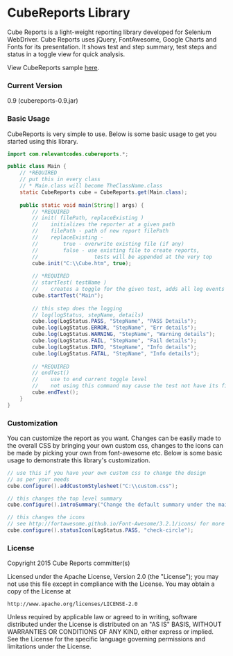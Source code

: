 # CubeReports Library

Cube Reports is a light-weight reporting library developed for Selenium WebDriver. Cube Reports uses jQuery, FontAwesome, Google Charts and Fonts for its presentation. It shows test and step summary, test steps and status in a toggle view for quick analysis. 

View CubeReports sample <a href='http://relevantcodes.com/Articles/CubeReports/CubeReports.htm'>here</a>.

### Current Version

0.9 (cubereports-0.9.jar)

### Basic Usage

CubeReports is very simple to use. Below is some basic usage to get you started using this library.  

```java
import com.relevantcodes.cubereports.*;

public class Main {
	// *REQUIRED
    // put this in every class 
    // * Main.class will become TheClassName.class
	static CubeReports cube = CubeReports.get(Main.class); 
	
	public static void main(String[] args) {
		// *REQUIRED
        // init( filePath, replaceExisting )
        //    initializes the reporter at a given path
        //    filePath - path of new report filePath
        //    replaceExisting - 
        //        true - overwrite existing file (if any)
        //        false - use existing file to create reports, 
		//					tests will be appended at the very top
        cube.init("C:\\Cube.htm", true);
 
        // *REQUIRED
        // startTest( testName )
        //    creates a toggle for the given test, adds all log events under it    
        cube.startTest("Main");
 
        // this step does the logging
        // log(logStatus, stepName, details)
        cube.log(LogStatus.PASS, "StepName", "PASS Details");      
        cube.log(LogStatus.ERROR, "StepName", "Err details");
        cube.log(LogStatus.WARNING, "StepName", "Warning details");
        cube.log(LogStatus.FAIL, "StepName", "Fail details");
        cube.log(LogStatus.INFO, "StepName", "Info details");
        cube.log(LogStatus.FATAL, "StepName", "Info details");
 
        // *REQUIRED
        // endTest()
        //    use to end current toggle level
        //    not using this command may cause the test not have its final status
        cube.endTest();
	}
}
```

### Customization

You can customize the report as you want. Changes can be easily made to the overall CSS by bringing your own custom css, changes to the icons can be made by picking your own from font-awesome etc. Below is some basic usage to demonstrate this library's customization.

```java
// use this if you have your own custom css to change the design
// as per your needs
cube.configure().addCustomStylesheet("C:\\custom.css");

// this changes the top level summary
cube.configure().introSummary("Change the default summary under the main header");

// this changes the icons
// see http://fortawesome.github.io/Font-Awesome/3.2.1/icons/ for more info
cube.configure().statusIcon(LogStatus.PASS, "check-circle");
```

### License

Copyright 2015 Cube Reports committer(s)

Licensed under the Apache License, Version 2.0 (the "License");
you may not use this file except in compliance with the License.
You may obtain a copy of the License at

	http://www.apache.org/licenses/LICENSE-2.0
	
Unless required by applicable law or agreed to in writing, software
distributed under the License is distributed on an "AS IS" BASIS,
WITHOUT WARRANTIES OR CONDITIONS OF ANY KIND, either express or implied.
See the License for the specific language governing permissions and
limitations under the License.